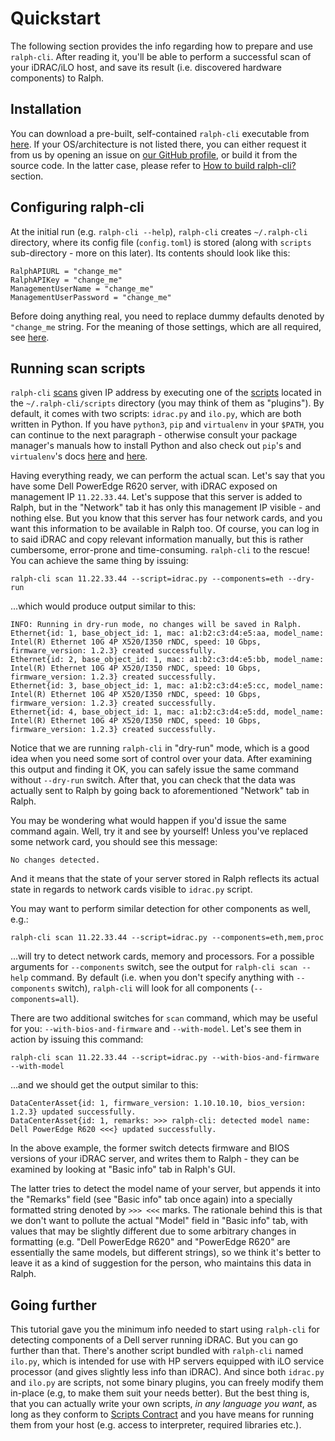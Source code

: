 # Quickstart

The following section provides the info regarding how to prepare and use
`ralph-cli`.  After reading it, you'll be able to perform a successful scan of
your iDRAC/iLO host, and save its result (i.e. discovered hardware components)
to Ralph.

## Installation

You can download a pre-built, self-contained `ralph-cli` executable from
[here][releases]. If your OS/architecture is not listed there, you can either
request it from us by opening an issue on [our GitHub profile][issues], or build
it from the source code. In the latter case, please refer to
[How to build ralph-cli?][development-build] section.

## Configuring ralph-cli

At the initial run (e.g. `ralph-cli --help`), `ralph-cli` creates `~/.ralph-cli`
directory, where its config file (`config.toml`) is stored (along with `scripts`
sub-directory - more on this later). Its contents should look like this:

```no-highlight
RalphAPIURL = "change_me"
RalphAPIKey = "change_me"
ManagementUserName = "change_me"
ManagementUserPassword = "change_me"
```

Before doing anything real, you need to replace dummy defaults denoted by
`"change_me` string. For the meaning of those settings, which are all required,
see [here][concepts-config].

## Running scan scripts

`ralph-cli` [scans][concepts-scan] given IP address by executing one of the
[scripts][concepts-scripts] located in the `~/.ralph-cli/scripts` directory (you
may think of them as "plugins"). By default, it comes with two scripts:
`idrac.py` and `ilo.py`, which are both written in Python. If you have
`python3`, `pip` and `virtualenv` in your `$PATH`, you can continue to the next
paragraph - otherwise consult your package manager's manuals how to install
Python and also check out `pip`'s and `virtualenv`'s docs [here][pip] and
[here][virtualenv].

Having everything ready, we can perform the actual scan. Let's say that you have
some Dell PowerEdge R620 server, with iDRAC exposed on management IP
`11.22.33.44`. Let's suppose that this server is added to Ralph, but in the
"Network" tab it has only this management IP visible - and nothing else. But you
know that this server has four network cards, and you want this information to
be available in Ralph too. Of course, you can log in to said iDRAC and copy
relevant information manually, but this is rather cumbersome, error-prone and
time-consuming. `ralph-cli` to the rescue! You can achieve the same thing by
issuing:

```no-highlight
ralph-cli scan 11.22.33.44 --script=idrac.py --components=eth --dry-run
```

...which would produce output similar to this:

```no-highlight
INFO: Running in dry-run mode, no changes will be saved in Ralph.
Ethernet{id: 1, base_object_id: 1, mac: a1:b2:c3:d4:e5:aa, model_name: Intel(R) Ethernet 10G 4P X520/I350 rNDC, speed: 10 Gbps, firmware_version: 1.2.3} created successfully.
Ethernet{id: 2, base_object_id: 1, mac: a1:b2:c3:d4:e5:bb, model_name: Intel(R) Ethernet 10G 4P X520/I350 rNDC, speed: 10 Gbps, firmware_version: 1.2.3} created successfully.
Ethernet{id: 3, base_object_id: 1, mac: a1:b2:c3:d4:e5:cc, model_name: Intel(R) Ethernet 10G 4P X520/I350 rNDC, speed: 10 Gbps, firmware_version: 1.2.3} created successfully.
Ethernet{id: 4, base_object_id: 1, mac: a1:b2:c3:d4:e5:dd, model_name: Intel(R) Ethernet 10G 4P X520/I350 rNDC, speed: 10 Gbps, firmware_version: 1.2.3} created successfully.
```

Notice that we are running `ralph-cli` in "dry-run" mode, which is a good idea
when you need some sort of control over your data. After examining this output
and finding it OK, you can safely issue the same command without `--dry-run`
switch. After that, you can check that the data was actually sent to Ralph by
going back to aforementioned "Network" tab in Ralph.

You may be wondering what would happen if you'd issue the same command
again. Well, try it and see by yourself! Unless you've replaced some network
card, you should see this message:

```no-highlight
No changes detected.
```

And it means that the state of your server stored in Ralph reflects its actual
state in regards to network cards visible to `idrac.py` script.

You may want to perform similar detection for other components as well, e.g.:

```no-highlight
ralph-cli scan 11.22.33.44 --script=idrac.py --components=eth,mem,proc
```

...will try to detect network cards, memory and processors. For a possible
arguments for `--components` switch, see the output for `ralph-cli scan --help`
command. By default (i.e. when you don't specify anything with `--components`
switch), `ralph-cli` will look for all components (`--components=all`).

There are two additional switches for `scan` command, which may be useful for
you: `--with-bios-and-firmware` and `--with-model`. Let's see them in action by
issuing this command:


```no-highlight
ralph-cli scan 11.22.33.44 --script=idrac.py --with-bios-and-firmware --with-model
```

...and we should get the output similar to this:


```no-highlight
DataCenterAsset{id: 1, firmware_version: 1.10.10.10, bios_version: 1.2.3} updated successfully.
DataCenterAsset{id: 1, remarks: >>> ralph-cli: detected model name: Dell PowerEdge R620 <<<} updated successfully.
```

In the above example, the former switch detects firmware and BIOS versions of
your iDRAC server, and writes them to Ralph - they can be examined by looking at
"Basic info" tab in Ralph's GUI.

The latter tries to detect the model name of your server, but appends it into
the "Remarks" field (see "Basic info" tab once again) into a specially formatted
string denoted by `>>> <<<` marks. The rationale behind this is that we don't
want to pollute the actual "Model" field in "Basic info" tab, with values that
may be slightly different due to some arbitrary changes in formatting
(e.g. "Dell PowerEdge R620" and "PowerEdge R620" are essentially the same
models, but different strings), so we think it's better to leave it as a kind of
suggestion for the person, who maintains this data in Ralph.


## Going further

This tutorial gave you the minimum info needed to start using `ralph-cli` for
detecting components of a Dell server running iDRAC. But you can go further than
that. There's another script bundled with `ralph-cli` named `ilo.py`, which is
intended for use with HP servers equipped with iLO service processor (and gives
slightly less info than iDRAC). And since both `idrac.py` and `ilo.py` are
scripts, not some binary plugins, you can freely modify them in-place (e.g, to
make them suit your needs better). But the best thing is, that you can actually
write your own scripts, *in any language you want*, as long as they conform to
[Scripts Contract][concepts-contract] and you have means for running them from
your host (e.g. access to interpreter, required libraries etc.).

[self-config]: quickstart.md#configuring-ralph-cli
[concepts-config]: concepts.md#config
[concepts-scan]: concepts.md#scan
[concepts-contract]: concepts.md#scripts-contract
[concepts-scripts]: concepts.md#scripts
[development-build]: development.md#how-to-build-ralph-cli

[releases]: https://github.com/allegro/ralph-cli/releases
[issues]: https://github.com/allegro/ralph-cli/issues
[pip]: https://pip.pypa.io/en/stable/installing/
[virtualenv]: https://packaging.python.org/en/latest/installing/#creating-and-using-virtual-environments
